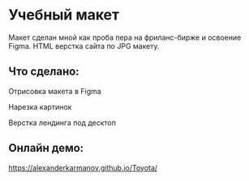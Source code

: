 # Учебный макет
Макет сделан мной как проба пера на фриланс-бирже и освоение Figma.
HTML верстка сайта по JPG макету.   

## Что сделано:
Отрисовка макета в Figma

Нарезка картинок

Верстка лендинга под десктоп

## Онлайн демо:
https://alexanderkarmanov.github.io/Toyota/
